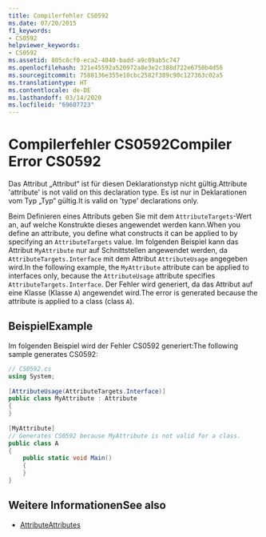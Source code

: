```yaml
---
title: Compilerfehler CS0592
ms.date: 07/20/2015
f1_keywords:
- CS0592
helpviewer_keywords:
- CS0592
ms.assetid: 805c8cf0-eca2-4040-badd-a9c09ab5c747
ms.openlocfilehash: 321e45592a520972a8e3e2c388d722e6750b4d56
ms.sourcegitcommit: 7588136e355e10cbc2582f389c90c127363c02a5
ms.translationtype: HT
ms.contentlocale: de-DE
ms.lasthandoff: 03/14/2020
ms.locfileid: "69607723"
---
```

# <a name="compiler-error-cs0592"></a><span data-ttu-id="196f9-102">Compilerfehler CS0592</span><span class="sxs-lookup"><span data-stu-id="196f9-102">Compiler Error CS0592</span></span>

<span data-ttu-id="196f9-103">Das Attribut „Attribut“ ist für diesen Deklarationstyp nicht gültig.</span><span class="sxs-lookup"><span data-stu-id="196f9-103">Attribute 'attribute' is not valid on this declaration type.</span></span> <span data-ttu-id="196f9-104">Es ist nur in Deklarationen vom Typ „Typ“ gültig.</span><span class="sxs-lookup"><span data-stu-id="196f9-104">It is valid on 'type' declarations only.</span></span>  
  
 <span data-ttu-id="196f9-105">Beim Definieren eines Attributs geben Sie mit dem `AttributeTargets`-Wert an, auf welche Konstrukte dieses angewendet werden kann.</span><span class="sxs-lookup"><span data-stu-id="196f9-105">When you define an attribute, you define what constructs it can be applied to by specifying an `AttributeTargets` value.</span></span> <span data-ttu-id="196f9-106">Im folgenden Beispiel kann das Attribut `MyAttribute` nur auf Schnittstellen angewendet werden, da `AttributeTargets.Interface` mit dem Attribut `AttributeUsage` angegeben wird.</span><span class="sxs-lookup"><span data-stu-id="196f9-106">In the following example, the `MyAttribute` attribute can be applied to interfaces only, because the `AttributeUsage` attribute specifies `AttributeTargets.Interface`.</span></span> <span data-ttu-id="196f9-107">Der Fehler wird generiert, da das Attribut auf eine Klasse (Klasse `A`) angewendet wird.</span><span class="sxs-lookup"><span data-stu-id="196f9-107">The error is generated because the attribute is applied to a class (class `A`).</span></span>  
  
## <a name="example"></a><span data-ttu-id="196f9-108">Beispiel</span><span class="sxs-lookup"><span data-stu-id="196f9-108">Example</span></span>

 <span data-ttu-id="196f9-109">Im folgenden Beispiel wird der Fehler CS0592 generiert:</span><span class="sxs-lookup"><span data-stu-id="196f9-109">The following sample generates CS0592:</span></span>  

```csharp
// CS0592.cs  
using System;  
  
[AttributeUsage(AttributeTargets.Interface)]  
public class MyAttribute : Attribute
{  
}  
  
[MyAttribute]  
// Generates CS0592 because MyAttribute is not valid for a class.
public class A
{  
    public static void Main()  
    {  
    }  
}  
```

## <a name="see-also"></a><span data-ttu-id="196f9-110">Weitere Informationen</span><span class="sxs-lookup"><span data-stu-id="196f9-110">See also</span></span>

- [<span data-ttu-id="196f9-111">Attribute</span><span class="sxs-lookup"><span data-stu-id="196f9-111">Attributes</span></span>](../../programming-guide/concepts/attributes/index.md)
